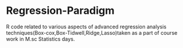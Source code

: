 # Regression-Paradigm
R code related to various aspects of advanced regression analysis techniques(Box-cox,Box-Tidwell,Ridge,Lasso)taken as a part of course work in M.sc Statistics days.
